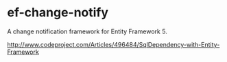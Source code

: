 ef-change-notify
================

A change notification framework for Entity Framework 5.

http://www.codeproject.com/Articles/496484/SqlDependency-with-Entity-Framework
